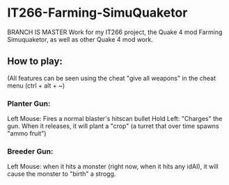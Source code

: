 # IT266-Farming-SimuQuaketor
BRANCH IS MASTER
Work for my IT266 project, the Quake 4 mod Farming Simuquaketor, as well as other Quake 4 mod work.

## How to play:
(All features can be seen using the cheat "give all weapons" in the cheat menu (ctrl + alt + ~)

### Planter Gun:
Left Mouse: Fires a normal blaster's hitscan bullet
Hold Left: "Charges" the gun. When it releases, it will plant a "crop" (a turret that over time spawns "ammo fruit")

### Breeder Gun:
Left Mouse: when it hits a monster (right now, when it hits any idAI), it will cause the monster to "birth" a strogg.

